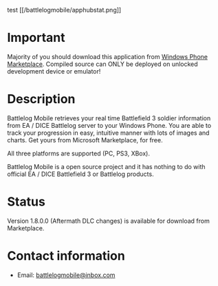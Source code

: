 test [[/battlelogmobile/apphubstat.png]]
# Important
Majority of you should download this application from [Windows Phone Marketplace](http://windowsphone.com/s?appid=003ef672-e898-4564-8799-7bd258060cc0). 
Compiled source can ONLY be deployed on unlocked development device or emulator!

# Description
Battlelog Mobile retrieves your real time Battlefield 3 soldier information from EA / DICE Battlelog server to your Windows Phone. You are able to track your progression in easy, intuitive manner with lots of images and charts. Get yours from Microsoft Marketplace, for free.

All three platforms are supported (PC, PS3, XBox).

Battlelog Mobile is a open source project and it has nothing to do with official EA / DICE Battlefield 3 or Battlelog products.

# Status
Version 1.8.0.0 (Aftermath DLC changes) is available for download from Marketplace.

# Contact information
* Email: [battlelogmobile@inbox.com](mailto:battlelogmobile@inbox.com)
